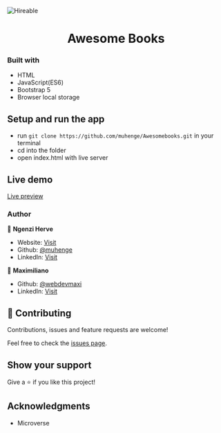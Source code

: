 ![Hireable](https://cdn.rawgit.com/hiendv/hireable/master/styles/default/yes.svg)

  <h1 align="center">Awesome Books</h1>

### Built with

- HTML
- JavaScript(ES6)
- Bootstrap 5
- Browser local storage

## Setup and run the app

- run `git clone https://github.com/muhenge/Awesomebooks.git` in your terminal
- cd into the folder
- open index.html with live server
## Live demo

[Live preview](https://awesomebook.netlify.app/)

### Author

👤 **Ngenzi Herve**

- Website: [Visit](https://ngenziherve.me)
- Github: [@muhenge](https://github.com/muhenge)
- LinkedIn: [Visit](https://www.linkedin.com/in/mugunga-herve-a62a0ab9/)

👤 **Maximiliano**

- Github: [@webdevmaxi](https://github.com/webdevmaxi)
- LinkedIn: [Visit](https://www.linkedin.com/in/mistermaxis/)


## 🤝 Contributing

Contributions, issues and feature requests are welcome!

Feel free to check the [issues page](https://github.com/muhenge/Awesomebooks/issues).

## Show your support

Give a ⭐️ if you like this project!

## Acknowledgments

- Microverse